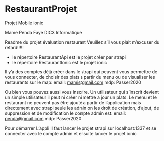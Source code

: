 # RestaurantProjet
Projet Mobile ionic

Mame Penda Faye
DIC3 Informatique

Readme du projet évaluation restaurant
Veuillez s’il vous plait m’excuser du retard!!!!!

- le répertoire RestaurantApi est le projet créer par strapi
- le répertoire RestaurantIonic est le projet ionic

Il y’a des comptes déjà créer dans le strapi qui peuvent vous permettre de vous connecter, de choisir des plats a partir du menu ou de visualiser les restaurants sur le map:
email: mami@gmail.com
mdp: Passer2020

Ou bien vous pouvez aussi vous inscrire.
Un utilisateur qui s’inscrit devient un simple utilisateur il peut ni créer ni mettre a jour un plats. Le menu et le restaurant ne peuvent pas être ajouté a partir de l’application mais directement avec strapi 
seule les admin on les droit de création, d’ajout, de suppression et de modification
le compte admin est:
email: penda@gmail.com
mdp: Passer2020

Pour démarrer L’appli
Il faut lancer le projet strapi sur localhost:1337 et se connecter avec le compte admin
et ensuite lancer le projet ionic
